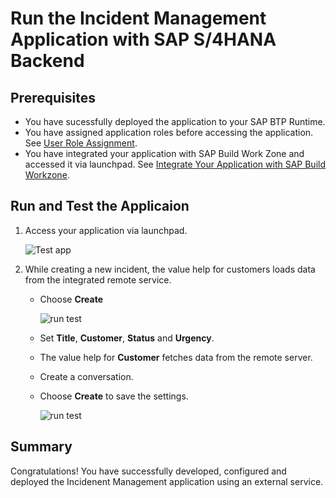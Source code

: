 # Run the Incident Management Application with SAP S/4HANA Backend

## Prerequisites

- You have sucessfully deployed the application to your SAP BTP Runtime.
- You have assigned application roles before accessing the application. See [User Role Assignment](https://developers.sap.com/tutorials/user-role-assignment.html).
- You have integrated your application with SAP Build Work Zone and accessed it via launchpad. See [Integrate Your Application with SAP Build Workzone](https://developers.sap.com/tutorials/integrate-with-work-zone.html).

## Run and Test the Applicaion

1. Access your application via launchpad.
   
   ![Test app](./images/run-app02.png)

2. While creating a new incident, the value help for customers loads data from the integrated remote service.
  
   *  Choose **Create**
  
      ![run test](./images/test-app03.png)
   
   * Set **Title**, **Customer**, **Status** and **Urgency**. 
   * The value help for **Customer** fetches data from the remote server.
   * Create a conversation.
   * Choose **Create** to save the settings.
     
      ![run test](./images/test-app04.png)


## Summary

Congratulations! You have successfully developed, configured and deployed the Incidenent Management application using an external service.
